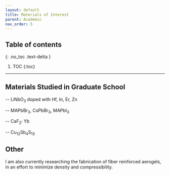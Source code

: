 ```yaml
---
layout: default
title: Materials of Interest
parent: Academic
nav_order: 5
---
```





## Table of contents
{: .no_toc .text-delta }

1. TOC
{:toc}

---


## Materials Studied in Graduate School

-- LiNbO<sub>3</sub> doped with Hf, In, Er, Zn

-- MAPbBr<sub>3</sub>, CsPbBr<sub>3</sub>, MAPbI<sub>3</sub>

-- CaF<sub>2</sub>: Yb

-- Cu<sub>12</sub>Sb<sub>4</sub>S<sub>13</sub>


## Other

I am also currently researching the fabrication of fiber reinforced aerogels, in an effort to minimize density and compressibility. 
